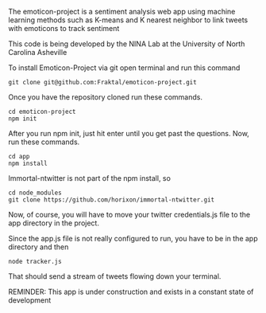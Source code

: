 The emoticon-project is a sentiment analysis web app using machine learning methods such as K-means and K nearest neighbor to link tweets with emoticons to track sentiment

This code is being developed by the NINA Lab at the University of North Carolina Asheville



To install Emoticon-Project via git open terminal and run this command

    git clone git@github.com:Fraktal/emoticon-project.git

Once you have the repository cloned run these commands.
 
    cd emoticon-project
    npm init

After you run npm init, just hit enter until you get past the questions. Now, run these commands.

    cd app
    npm install       

Immortal-ntwitter is not part of the npm install, so     

    cd node_modules
    git clone https://github.com/horixon/immortal-ntwitter.git

Now, of course, you will have to move your twitter credentials.js file to the app directory in 
the project.     

Since the app.js file is not really configured to run, you have to be in the app directory and then 

    node tracker.js

That should send a stream of tweets flowing down your terminal.



REMINDER: This app is under construction and exists in a constant state of development    